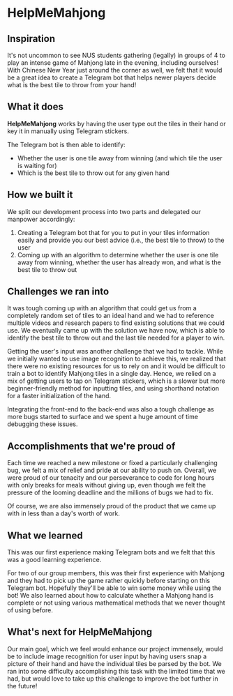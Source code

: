 # HelpMeMahjong

## Inspiration
It's not uncommon to see NUS students gathering (legally) in groups of 4 to play an intense game of Mahjong late in the evening, including ourselves! With Chinese New Year just around the corner as well, we felt that it would be a great idea to create a Telegram bot that helps newer players decide what is the best tile to throw from your hand!

## What it does
**HelpMeMahjong** works by having the user type out the tiles in their hand or key it in manually using Telegram stickers.

The Telegram bot is then able to identify:
- Whether the user is one tile away from winning (and which tile the user is waiting for)
- Which is the best tile to throw out for any given hand

## How we built it
We split our development process into two parts and delegated our manpower accordingly:
1. Creating a Telegram bot that for you to put in your tiles information easily and provide you our best advice (i.e., the best tile to throw) to the user
2. Coming up with an algorithm to determine whether the user is one tile away from winning, whether the user has already won, and what is the best tile to throw out

## Challenges we ran into
It was tough coming up with an algorithm that could get us from a completely random set of tiles to an ideal hand and we had to reference multiple videos and research papers to find existing solutions that we could use. We eventually came up with the solution we have now, which is able to identify the best tile to throw out and the last tile needed for a player to win. 

Getting the user's input was another challenge that we had to tackle. While we initially wanted to use image recognition to achieve this, we realized that there were no existing resources for us to rely on and it would be difficult to train a bot to identify Mahjong tiles in a single day. Hence, we relied on a mix of getting users to tap on Telegram stickers, which is a slower but more beginner-friendly method for inputting tiles, and using shorthand notation for a faster initialization of the hand.

Integrating the front-end to the back-end was also a tough challenge as more bugs started to surface and we spent a huge amount of time debugging these issues.

## Accomplishments that we're proud of
Each time we reached a new milestone or fixed a particularly challenging bug, we felt a mix of relief and pride at our ability to push on. Overall, we were proud of our tenacity and our perseverance to code for long hours with only breaks for meals without giving up, even though we felt the pressure of the looming deadline and the millions of bugs we had to fix.

Of course, we are also immensely proud of the product that we came up with in less than a day's worth of work.

## What we learned
This was our first experience making Telegram bots and we felt that this was a good learning experience. 

For two of our group members, this was their first experience with Mahjong and they had to pick up the game rather quickly before starting on this Telegram bot. Hopefully they'll be able to win some money while using the bot! We also learned about how to calculate whether a Mahjong hand is complete or not using various mathematical methods that we never thought of using before.

## What's next for HelpMeMahjong
Our main goal, which we feel would enhance our project immensely, would be to include image recognition for user input by having users snap a picture of their hand and have the individual tiles be parsed by the bot. We ran into some difficulty accomplishing this task with the limited time that we had, but would love to take up this challenge to improve the bot further in the future!
